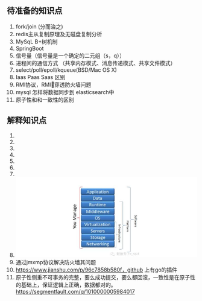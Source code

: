 ## 待准备的知识点
1. fork/join (分而治之)
2. redis主从复制原理及无磁盘复制分析 
3. MySqL B+树机制
4. SpringBoot 
5. 信号量（信号量是一个确定的二元组（s，q））
6. 进程间的通信方式 （共享内存模式、消息传递模式、共享文件模式）
7. select/poll/epoll/kqueue(BSD/Mac OS X)
8. Iaas Paas Saas 区别
9. RMI协议，RMI穿透防火墙问题
10. mysql 怎样将数据同步到 elasticsearch中
11. 原子性和和一致性的区别


## 解释知识点
1. 
2. 
3. 
4. 
5. 
6. 
7. 
8. ![](res/1.png)
9. 通过jmxmp协议解决防火墙其问题
10. https://www.jianshu.com/p/96c7858b580f，github 上有go的插件
11. 原子性侧重不可事务的完整，要么成功提交，要么都回滚，一致性是在原子性的基础上，保证逻辑上正确，数据都对的。https://segmentfault.com/q/1010000005984017



